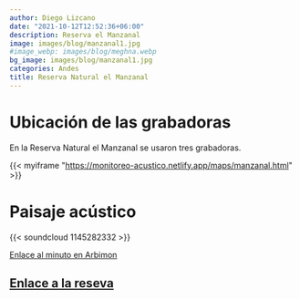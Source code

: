 ```yaml
---
author: Diego Lizcano
date: "2021-10-12T12:52:36+06:00"
description: Reserva el Manzanal
image: images/blog/manzanal1.jpg
#image_webp: images/blog/meghna.webp
bg_image: images/blog/manzanal1.jpg
categories: Andes
title: Reserva Natural el Manzanal
---
```


# Ubicación de las grabadoras

En la Reserva Natural el Manzanal se usaron tres grabadoras.

{{< myiframe "https://monitoreo-acustico.netlify.app/maps/manzanal.html" >}}


# Paisaje acústico

{{< soundcloud 1145282332 >}}

[Enlace al minuto en Arbimon](https://arbimon.rfcx.org/project/destinos-awake/visualizer/rec/46355475)

## [Enlace a la reseva](https://www.instagram.com/elmanzanalpopayan/?hl=en)






